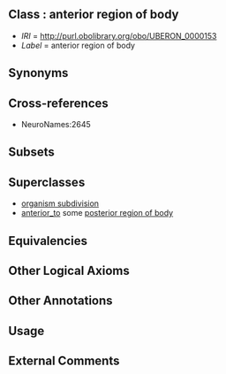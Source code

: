 
## Class : anterior region of body

 * *IRI* = http://purl.obolibrary.org/obo/UBERON_0000153
 * *Label* = anterior region of body

## Synonyms


## Cross-references

 * NeuroNames:2645

## Subsets


## Superclasses

 * [organism subdivision](../../UBERON/75/UBERON_0000475.md)
 * [anterior_to](../../BSPO/96/BSPO_0000096.md) some [posterior region of body](../../UBERON/54/UBERON_0000154.md)

## Equivalencies


## Other Logical Axioms


## Other Annotations


## Usage


## External Comments

